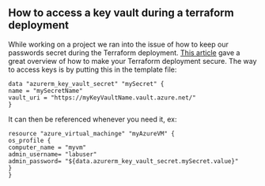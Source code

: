 ## How to access a key vault during a terraform deployment

While working on a project we ran into the issue of how to keep our passwords secret during the Terraform deployment. [This article](https://blog.azureandbeyond.com/2019/01/24/how-to-securely-deploy-azure-infrastructures/) gave a great overview of how to make your Terraform deployment secure. The way to access keys is by putting this in the template file:

```
data "azurerm_key_vault_secret" "mySecret" {
name = "mySecretName"
vault_uri = "https://myKeyVaultName.vault.azure.net/"
}
```
It can then be referenced whenever you need it, ex:

```
resource "azure_virtual_machinge" "myAzureVM" {
os_profile {
computer_name = "myvm"
admin_username= "labuser"
admin_password= "${data.azurerm_key_vault_secret.mySecret.value}"
}
}
```
